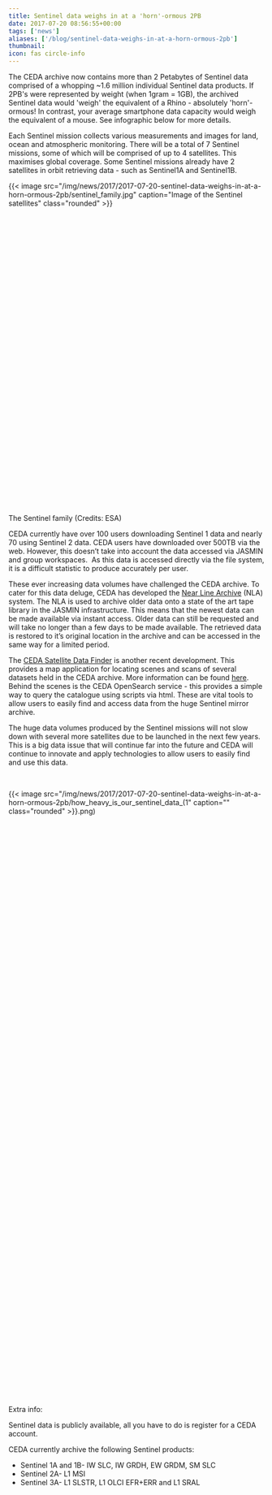 ```yaml
---
title: Sentinel data weighs in at a 'horn'-ormous 2PB
date: 2017-07-20 08:56:55+00:00
tags: ['news']
aliases: ['/blog/sentinel-data-weighs-in-at-a-horn-ormous-2pb']
thumbnail: 
icon: fas circle-info
---
```

The CEDA archive now contains more than 2 Petabytes of Sentinel data comprised of a whopping ~1.6 million individual Sentinel data products. If 2PB's were represented by weight (when 1gram = 1GB), the archived Sentinel data would 'weigh' the equivalent of a Rhino - absolutely 'horn'-ormous! In contrast, your average smartphone data capacity would weigh the equivalent of a mouse. See infographic below for more details. 


Each Sentinel mission collects various measurements and images for land, ocean and atmospheric monitoring. There will be a total of 7 Sentinel missions, some of which will be comprised of up to 4 satellites. This maximises global coverage. Some Sentinel missions already have 2 satellites in orbit retrieving data - such as Sentinel1A and Sentinel1B.


{{< image src="/img/news/2017/2017-07-20-sentinel-data-weighs-in-at-a-horn-ormous-2pb/sentinel_family.jpg"  caption="Image of the Sentinel satellites" class="rounded" >}}


 


 


 


 


 


 


 


 


 


 


 


 


 


 


 


 


 


 


 


The Sentinel family (Credits: ESA)


CEDA currently have over 100 users downloading Sentinel 1 data and nearly 70 using Sentinel 2 data. CEDA users have downloaded over 500TB via the web. However, this doesn’t take into account the data accessed via JASMIN and group workspaces.  As this data is accessed directly via the file system, it is a difficult statistic to produce accurately per user.


These ever increasing data volumes have challenged the CEDA archive. To cater for this data deluge, CEDA has developed the [Near Line Archive](http://help.ceda.ac.uk/article/265-nla) (NLA) system. The NLA is used to archive older data onto a state of the art tape library in the JASMIN infrastructure. This means that the newest data can be made available via instant access. Older data can still be requested and will take no longer than a few days to be made available. The retrieved data is restored to it’s original location in the archive and can be accessed in the same way for a limited period.


The [CEDA Satellite Data Finder](http://geo-search.ceda.ac.uk/) is another recent development. This provides a map application for locating scenes and scans of several datasets held in the CEDA archive. More information can be found [here](http://www.ceda.ac.uk/blog/new-map-application-launched-ceda-satellite-data-finder/). Behind the scenes is the CEDA OpenSearch service - this provides a simple way to query the catalogue using scripts via html. These are vital tools to allow users to easily find and access data from the huge Sentinel mirror archive.


The huge data volumes produced by the Sentinel missions will not slow down with several more satellites due to be launched in the next few years. This is a big data issue that will continue far into the future and CEDA will continue to innovate and apply technologies to allow users to easily find and use this data.


 


{{< image src="/img/news/2017/2017-07-20-sentinel-data-weighs-in-at-a-horn-ormous-2pb/how_heavy_is_our_sentinel_data_(1"  caption="" class="rounded" >}}.png)


 


 


 


 


 


 


 


 


 


 


 


 


 


 


 


 


 


 


 


 


 


 


 


 


 


 


 


 


 


 


 


 


 


 


 


 


 


Extra info:


Sentinel data is publicly available, all you have to do is register for a CEDA account.


CEDA currently archive the following Sentinel products:


* Sentinel 1A and 1B- IW SLC, IW GRDH, EW GRDM, SM SLC
* Sentinel 2A- L1 MSI
* Sentinel 3A- L1 SLSTR, L1 OLCI EFR+ERR and L1 SRAL
